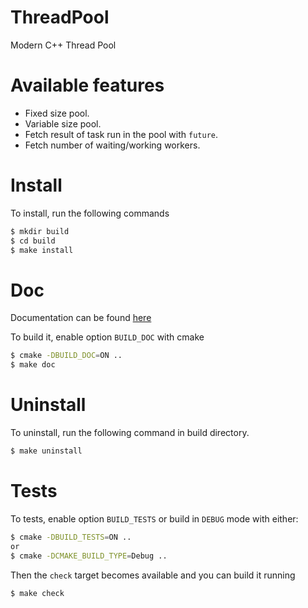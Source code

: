 # ThreadPool
Modern C++ Thread Pool

# Available features
* Fixed size pool.
* Variable size pool.
* Fetch result of task run in the pool with `future`.
* Fetch number of waiting/working workers.

# Install
To install, run the following commands
```bash
$ mkdir build
$ cd build
$ make install
```

# Doc
Documentation can be found [here](https://reyreaud-l.github.io/threadpool/)

To build it, enable option `BUILD_DOC` with cmake
```bash
$ cmake -DBUILD_DOC=ON ..
$ make doc
```

# Uninstall
To uninstall, run the following command in build directory.
```bash
$ make uninstall
```

# Tests
To tests, enable option `BUILD_TESTS` or build in `DEBUG` mode with either:
```bash
$ cmake -DBUILD_TESTS=ON ..
or
$ cmake -DCMAKE_BUILD_TYPE=Debug ..
```

Then the `check` target becomes available and you can build it running
```bash
$ make check
```
